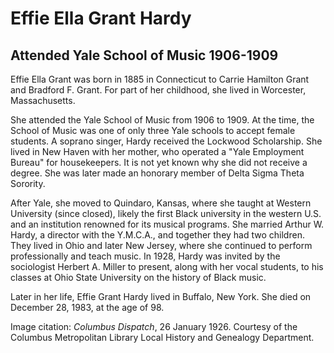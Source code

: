 # Effie Ella Grant Hardy
## Attended Yale School of Music 1906-1909
Effie Ella Grant was born in 1885 in Connecticut to Carrie Hamilton Grant and Bradford F. Grant. For part of her childhood, she lived in Worcester, Massachusetts. 

She attended the Yale School of Music from 1906 to 1909. At the time, the School of Music was one of only three Yale schools to accept female students. A soprano singer, Hardy received the Lockwood Scholarship. She lived in New Haven with her mother, who operated a "Yale Employment Bureau" for housekeepers. It is not yet known why she did not receive a degree. She was later made an honorary member of Delta Sigma Theta Sorority.

After Yale, she moved to Quindaro, Kansas, where she taught at Western University (since closed), likely the first Black university in the western U.S. and an institution renowned for its musical programs. She married Arthur W. Hardy, a director with the Y.M.C.A., and together they had two children. They lived in Ohio and later New Jersey, where she continued to perform professionally and teach music. In 1928, Hardy was invited by the sociologist Herbert A. Miller to present, along with her vocal students, to his classes at Ohio State University on the history of Black music. 

Later in her life, Effie Grant Hardy lived in Buffalo, New York. She died on December 28, 1983, at the age of 98.

Image citation: *Columbus Dispatch*, 26 January 1926. Courtesy of the Columbus Metropolitan Library Local History and Genealogy Department.
